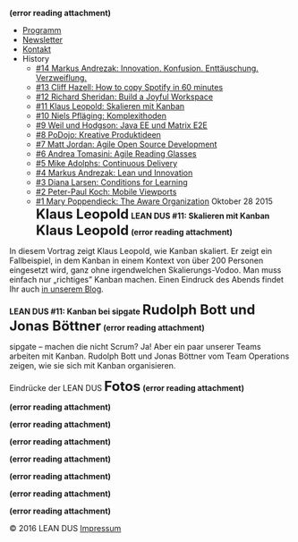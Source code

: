 **(error reading attachment)**

- <a href="https://www.leandus.de/2015/10/klaus-leopold/#peer" rel="noopener" class="external-link" target="_blank" style="color:#dca0dff;"><u>Programm</u></a>
- <a href="https://www.leandus.de/2015/10/klaus-leopold/#newsletter" rel="noopener" class="external-link" target="_blank" style="color:#dca0dff;"><u>Newsletter</u></a>
- <a href="https://www.leandus.de/2015/10/klaus-leopold/#contact" rel="noopener" class="external-link" target="_blank" style="color:#dca0dff;"><u>Kontakt</u></a>
- <span style="color:#000ff;">History</span>
	- <a href="https://www.leandus.de/2015/06/markus-andrezak-2/" rel="noopener" class="external-link" target="_blank" style="color:#dca0dff;"><u>#14 Markus Andrezak: Innovation. Konfusion. Enttäuschung. Verzweiflung.</u></a>
	- <a href="https://www.leandus.de/2016/01/cliff-hazell-2/" rel="noopener" class="external-link" target="_blank" style="color:#dca0dff;"><u>#13 Cliff Hazell: How to copy Spotify in 60 minutes</u></a>
	- <a href="https://www.leandus.de/2015/11/richard-sheridan/" rel="noopener" class="external-link" target="_blank" style="color:#dca0dff;"><u>#12 Richard Sheridan: Build a Joyful Workspace</u></a>
	- <a href="https://www.leandus.de/2015/10/klaus-leopold/" rel="noopener" class="external-link" target="_blank" style="color:#dca0dff;"><u>#11 Klaus Leopold: Skalieren mit Kanban</u></a>
	- <a href="https://www.leandus.de/2015/09/niels-pflaeging/" rel="noopener" class="external-link" target="_blank" style="color:#dca0dff;"><u>#10 Niels Pfläging: Komplexithoden</u></a>
	- <a href="https://www.leandus.de/2015/08/weil-und-hodgson/" rel="noopener" class="external-link" target="_blank" style="color:#dca0dff;"><u>#9 Weil und Hodgson: Java EE und Matrix E2E</u></a>
	- <a href="https://www.leandus.de/2015/08/podojo/" rel="noopener" class="external-link" target="_blank" style="color:#dca0dff;"><u>#8 PoDojo: Kreative Produktideen</u></a>
	- <a href="https://www.leandus.de/2015/06/matt-jordan/" rel="noopener" class="external-link" target="_blank" style="color:#dca0dff;"><u>#7 Matt Jordan: Agile Open Source Development</u></a>
	- <a href="https://www.leandus.de/2015/06/andrea-tomasini-neu/" rel="noopener" class="external-link" target="_blank" style="color:#dca0dff;"><u>#6 Andrea Tomasini: Agile Reading Glasses</u></a>
	- <a href="https://www.leandus.de/2015/04/mike-adolphs/" rel="noopener" class="external-link" target="_blank" style="color:#dca0dff;"><u>#5 Mike Adolphs: Continuous Delivery</u></a>
	- <a href="https://www.leandus.de/2015/06/markus-andrezak-2/" rel="noopener" class="external-link" target="_blank" style="color:#dca0dff;"><u>#4 Markus Andrezak: Lean und Innovation</u></a>
	- <a href="https://www.leandus.de/2015/06/diana-larsen-neu/" rel="noopener" class="external-link" target="_blank" style="color:#dca0dff;"><u>#3 Diana Larsen: Conditions for Learning</u></a>
	- <a href="https://www.leandus.de/2015/06/peter-paul-koch-neu/" rel="noopener" class="external-link" target="_blank" style="color:#dca0dff;"><u>#2 Peter-Paul Koch: Mobile Viewports</u></a>
	- <a href="https://www.leandus.de/2014/11/tom-und-mary-poppendieck/" rel="noopener" class="external-link" target="_blank" style="color:#dca0dff;"><u>#1 Mary Poppendieck: The Aware Organization</u></a>
<span style="color:#000ff;">Oktober 28 2015</span>
<span style="font-size:18pt;color:#000ff;"><b>Klaus Leopold</b></span>
<span style="color:#000ff;"><b>LEAN DUS #11: Skalieren mit Kanban</b></span>
<span style="font-size:18pt;color:#000ff;"><b>Klaus Leopold</b></span>
 **(error reading attachment)**

<span style="color:#000ff;">In diesem Vortrag zeigt Klaus Leopold, wie Kanban skaliert. Er zeigt ein Fallbeispiel, in dem Kanban in einem Kontext von über 200 Personen eingesetzt wird, ganz ohne irgendwelchen Skalierungs-Vodoo. Man muss einfach nur „richtiges” Kanban machen.</span>
<span style="color:#000ff;">Einen Eindruck des Abends findet Ihr auch</span> <a href="http://www.sipgateblog.de/lean-dus-11-skalieren-mit-kanban-klappt/" rel="noopener" class="external-link" target="_blank" style="color:#dca0dff;"><u>in unserem Blog</u></a><span style="color:#000ff;">.</span>

<span style="color:#000ff;"><b>LEAN DUS #11: Kanban bei sipgate</b></span>
<span style="font-size:18pt;color:#000ff;"><b>Rudolph Bott und Jonas Böttner</b></span>
 **(error reading attachment)**

<span style="color:#000ff;">sipgate – machen die nicht Scrum? Ja! Aber ein paar unserer Teams arbeiten mit Kanban. Rudolph Bott und Jonas Böttner vom Team Operations zeigen, wie sie sich mit Kanban organisieren.</span>

<span style="color:#000ff;">Eindrücke der LEAN DUS</span>
<span style="font-size:18pt;color:#000ff;"><b>Fotos</b></span>
 **(error reading attachment)**

 **(error reading attachment)**

 **(error reading attachment)**

 **(error reading attachment)**

 **(error reading attachment)**

 **(error reading attachment)**

 **(error reading attachment)**

 **(error reading attachment)**





<span style="color:#000ff;">© 2016 LEAN DUS</span>  <a href="http://www.sipgate.de/unternehmen/impressum" rel="noopener" class="external-link" target="_blank" style="color:#dca0dff;"><u>Impressum</u></a>